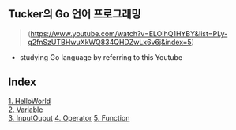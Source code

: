 ## Tucker의 Go 언어 프로그래밍
> (https://www.youtube.com/watch?v=ELOihQ1HYBY&list=PLy-g2fnSzUTBHwuXkWQ834QHDZwLx6v6j&index=5)
- studying Go language by referring to this Youtube

## Index
[1. HelloWorld](1.HelloWorld)  
[2. Variable](2.Variable)  
[3. InputOuput](3.InputOuput) 
[4. Operator](4.Operator) 
[5. Function](5.Function) 


